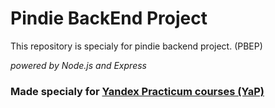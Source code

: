 # Pindie BackEnd Project

This repository is specialy for pindie backend project. (PBEP)

_powered by Node.js and Express_

### Made specialy for [Yandex Practicum courses (YaP)](https://practicum.yandex.ru)
